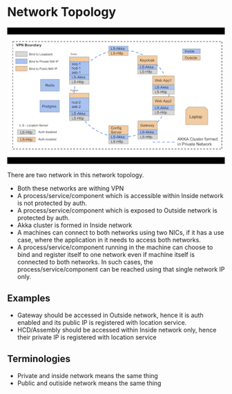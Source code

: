 # Network Topology 

![Network Topology](../images/deployment/network-topology.png)

There are two network in this network topology.

* Both these networks are withing VPN
* A process/service/component which is accessible within Inside network is not protected by auth.
* A process/service/component which is exposed to Outside network is protected by auth.
* Akka cluster is formed in Inside network
* A machines can connect to both networks using two NICs, if it has a use case, where the application in it
 needs to access both networks.
* A process/service/component running in the machine can choose to bind and register itself to one network even if
 machine itself is connected to both networks. In such cases, the process/service/component can be reached using that
  single network IP only.

## Examples

* Gateway should be accessed in Outside network, hence it is auth enabled and its public IP is registered with location
 service.
* HCD/Assembly should be accessed within Inside network only, hence their private IP is registered with location service

## Terminologies

* Private and inside network means the same thing 
* Public and outiside network means the same thing 

